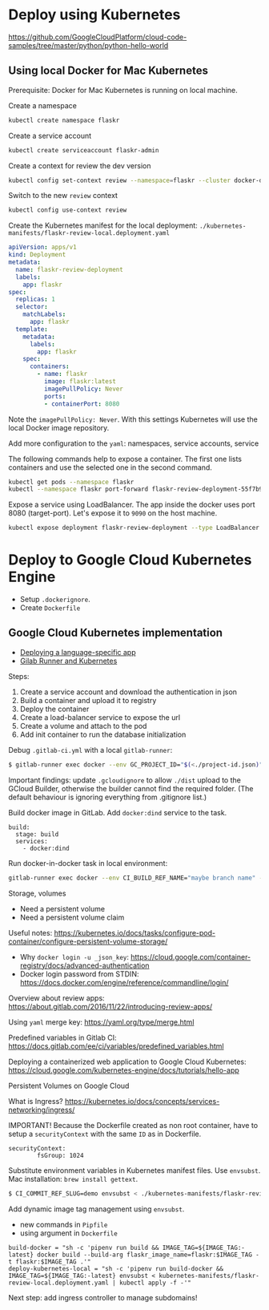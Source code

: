 # Deploy using Kubernetes

https://github.com/GoogleCloudPlatform/cloud-code-samples/tree/master/python/python-hello-world

## Using local Docker for Mac Kubernetes

Prerequisite: Docker for Mac Kubernetes is running on local machine.

Create a namespace

```bash
kubectl create namespace flaskr
```

Create a service account

```bash
kubectl create serviceaccount flaskr-admin
```

Create a context for review the dev version

```bash
kubectl config set-context review --namespace=flaskr --cluster docker-desktop --user flaskr-admin
```

Switch to the new `review` context

```bash
kubectl config use-context review
```

Create the Kubernetes manifest for the local deployment: `./kubernetes-manifests/flaskr-review-local.deployment.yaml`

```yaml
apiVersion: apps/v1
kind: Deployment
metadata:
  name: flaskr-review-deployment
  labels:
    app: flaskr
spec:
  replicas: 1
  selector:
    matchLabels:
      app: flaskr
  template:
    metadata:
      labels:
        app: flaskr
    spec:
      containers:
        - name: flaskr
          image: flaskr:latest
          imagePullPolicy: Never
          ports:
          - containerPort: 8080
```

Note the `imagePullPolicy: Never`. With this settings Kubernetes will use the local Docker image repository.

Add more configuration to the `yaml`: namespaces, service accounts, service

The following commands help to expose a container. The first one lists containers and use the selected one in the second command.

```bash
kubectl get pods --namespace flaskr 
kubectl --namespace flaskr port-forward flaskr-review-deployment-55f7b97dd4-w76kg 8080:8080
```

Expose a service using LoadBalancer. The app inside the docker uses port 8080 (target-port). Let's expose it to `9090` on the host machine.

```bash
kubectl expose deployment flaskr-review-deployment --type LoadBalancer --port 9090 --target-port 8080
```

# Deploy to Google Cloud Kubernetes Engine

- Setup `.dockerignore`.
- Create `Dockerfile`

## Google Cloud Kubernetes implementation

- [Deploying a language-specific app](https://cloud.google.com/kubernetes-engine/docs/quickstarts/deploying-a-language-specific-app)
- [Gilab Runner and Kubernetes](https://medium.com/@davivc/how-to-set-up-gitlab-ci-cd-with-google-cloud-container-registry-and-kubernetes-fa88ab7b1295)
 
Steps:

1. Create a service account and download the authentication in json
2. Build a container and upload it to registry
3. Deploy the container
4. Create a load-balancer service to expose the url
5. Create a volume and attach to the pod
6. Add init container to run the database initialization

Debug `.gitlab-ci.yml` with a local `gitlab-runner`:

```bash
$ gitlab-runner exec docker --env GC_PROJECT_ID="$(<./project-id.json)" --env GC_SERVICE_ACCOUNT_KEY="$(<./gc-service-account-key.json)" build
```

Important findings: update `.gcloudignore` to allow `./dist` upload to the GCloud Builder, otherwise the builder cannot find the required folder. (The default behaviour is ignoring everything from .gitignore list.)

Build docker image in GitLab. Add `docker:dind` service to the task.

```
build:
  stage: build
  services:
    - docker:dind
```

Run docker-in-docker task in local environment:

```bash
gitlab-runner exec docker --env CI_BUILD_REF_NAME="maybe branch name" --env GC_PROJECT_ID="the-project-id" --env GC_SERVICE_ACCOUNT_KEY="$(<./gc-service-account-key.json)" --docker-volumes /var/run/docker.sock:/var/run/docker.sock --docker-privileged build
```

Storage, volumes

- Need a persistent volume
- Need a persistent volume claim

Useful notes: https://kubernetes.io/docs/tasks/configure-pod-container/configure-persistent-volume-storage/

- Why `docker login -u _json_key`: https://cloud.google.com/container-registry/docs/advanced-authentication
- Docker login password from STDIN: https://docs.docker.com/engine/reference/commandline/login/

Overview about review apps: https://about.gitlab.com/2016/11/22/introducing-review-apps/

Using `yaml` merge key: https://yaml.org/type/merge.html

Predefined variables in Gitlab CI: https://docs.gitlab.com/ee/ci/variables/predefined_variables.html

Deploying a containerized web application to Google Cloud Kubernetes: https://cloud.google.com/kubernetes-engine/docs/tutorials/hello-app

Persistent Volumes on Google Cloud

What is Ingress? https://kubernetes.io/docs/concepts/services-networking/ingress/

IMPORTANT! Because the Dockerfile created as non root container, have to setup a `securityContext` with the same `ID` as in Dockerfile.

```
securityContext:
        fsGroup: 1024
```

Substitute environment variables in Kubernetes manifest files. Use `envsubst`. Mac installation: `brew install gettext`.
```bash
$ CI_COMMIT_REF_SLUG=demo envsubst < ./kubernetes-manifests/flaskr-review-local.deployment.yaml | kubectl apply -f -
```

Add dynamic image tag management using `envsubst`.
- new commands in `Pipfile`
- using argument in `Dockerfile`

```
build-docker = "sh -c 'pipenv run build && IMAGE_TAG=${IMAGE_TAG:-latest} docker build --build-arg flaskr_image_name=flaskr:$IMAGE_TAG -t flaskr:$IMAGE_TAG .'"
deploy-kubernetes-local = "sh -c 'pipenv run build-docker && IMAGE_TAG=${IMAGE_TAG:-latest} envsubst < kubernetes-manifests/flaskr-review-local.deployment.yaml | kubectl apply -f -'"
```

Next step: add ingress controller to manage subdomains!